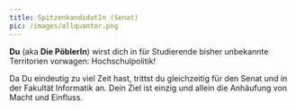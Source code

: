 ```yaml
---
title: SpitzenkandidatIn (Senat)
pic: /images/allquantor.png
---
```

**Du** (aka **Die PöblerIn**) wirst dich in für Studierende bisher unbekannte Territorien vorwagen: Hochschulpolitik!

Da Du eindeutig zu viel Zeit hast, trittst du gleichzeitig für den Senat und in der Fakultät Informatik an. Dein Ziel ist einzig und allein die Anhäufung von Macht und Einfluss.
